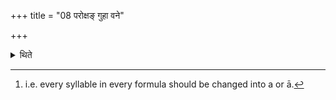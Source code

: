 +++
title = "08 परोक्षङ् गुहा वने"

+++

<details><summary>थिते</summary>

8. (The Adhvaryu) should cause a (sacrificer against whom) black magic is being performed, to perform a sacrifice in a hidden manner,[^1] secretly in a forest.


[^1]: i.e. every syllable in every formula should be changed into a or ā.
</details>
